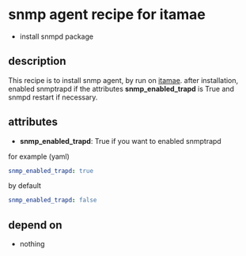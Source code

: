 snmp agent recipe for itamae
===
- install snmpd package

## description
This recipe is to install snmp agent, by run on [itamae](https://github.com/ryotarai/itamae "itamae").
after installation, enabled snmptrapd if the attributes **snmp_enabled_trapd** is True and snmpd restart if necessary.

## attributes
- **snmp_enabled_trapd**: True if you want to enabled snmptrapd

for example (yaml)
``` yaml
snmp_enabled_trapd: true
```
by default
``` yaml
snmp_enabled_trapd: false
```

## depend on
- nothing

